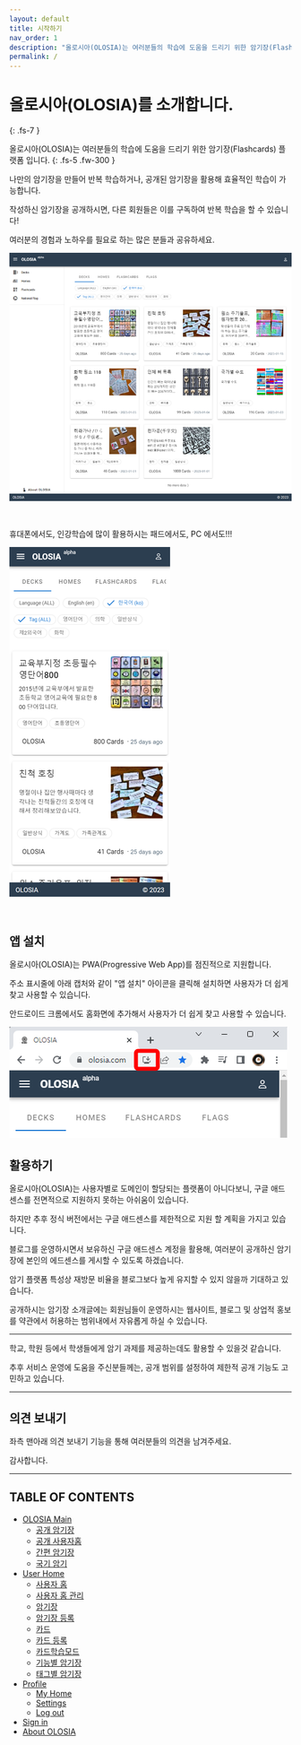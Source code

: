 ```yaml
---
layout: default
title: 시작하기
nav_order: 1
description: "올로시아(OLOSIA)는 여러분들의 학습에 도움을 드리기 위한 암기장(Flashcards) 플랫폼 입니다."
permalink: /
---
```


# 올로시아(OLOSIA)를 소개합니다.
{: .fs-7 }

올로시아(OLOSIA)는 여러분들의 학습에 도움을 드리기 위한 암기장(Flashcards) 플랫폼 입니다.
{: .fs-5 .fw-300 }

나만의 암기장을 만들어 반복 학습하거나, 공개된 암기장을 활용해 효율적인 학습이 가능합니다.

작성하신 암기장을 공개하시면, 다른 회원들은 이를 구독하여 반복 학습을 할 수 있습니다!

여러분의 경험과 노하우를 필요로 하는 많은 분들과 공유하세요.

![decks-pc](/assets/images/decks-pc.png)

<br />

휴대폰에서도, 인강학습에 많이 활용하시는 패드에서도, PC 에서도!!!

![decks-mobile](/assets/images/decks-mobile.png)

<br />

## 앱 설치

올로시아(OLOSIA)는 PWA(Progressive Web App)를 점진적으로 지원합니다.

주소 표시줄에 아래 캡처와 같이 "앱 설치" 아이콘을 클릭해 설치하면 사용자가 더 쉽게 찾고 사용할 수 있습니다.

안드로이드 크롬에서도 홈화면에 추가해서 사용자가 더 쉽게 찾고 사용할 수 있습니다.

![PWA-install-pc](/assets/images/PWA-install-pc.png)

## 활용하기

올로시아(OLOSIA)는 사용자별로 도메인이 할당되는 플랫폼이 아니다보니, 구글 애드센스를 전면적으로 지원하지 못하는 아쉬움이 있습니다.

하지만 추후 정식 버전에서는 구글 애드센스를 제한적으로 지원 할 계획을 가지고 있습니다.

블로그를 운영하시면서 보유하신 구글 애드센스 계정을 활용해, 여러분이 공개하신 암기장에 본인의 에드센스를 게시할 수 있도록 하겠습니다.

암기 플랫폼 특성상 재방문 비율을 블로그보다 높게 유지할 수 있지 않을까 기대하고 있습니다.

공개하시는 암기장 소개글에는 회원님들이 운영하시는 웹사이트, 블로그 및 상업적 홍보를 약관에서 허용하는 범위내에서 자유롭게 하실 수 있습니다.

---

학교, 학원 등에서 학생들에게 암기 과제를 제공하는데도 활용할 수 있을것 같습니다.

추후 서비스 운영에 도움을 주신분들께는, 공개 범위를 설정하여 제한적 공개 기능도 고민하고 있습니다.

---

## 의견 보내기

좌측 맨아래 의견 보내기 기능을 통해 여러분들의 의견을 남겨주세요.

감사합니다.

---

## TABLE OF CONTENTS

- [OLOSIA Main](https://olosia.github.io/docs/main)
    - [공개 암기장](https://olosia.github.io/docs/main/decks)
    - [공개 사용자홈](https://olosia.github.io/docs/main/homes)
    - [간편 암기장](https://olosia.github.io/docs/main/easy)
    - [국기 암기](https://olosia.github.io/docs/main/flag)
- [User Home](https://olosia.github.io/docs/user-home)
    - [사용자 홈](https://olosia.github.io/docs/user-home/home-main)
    - [사용자 홈 관리](https://olosia.github.io/docs/user-home/home-edit)
    - [암기장](https://olosia.github.io/docs/user-home/note-main)
    - [암기장 등록](https://olosia.github.io/docs/user-home/note-edit)
    - [카드](https://olosia.github.io/docs/user-home/card-main)
    - [카드 등록](https://olosia.github.io/docs/user-home/card-edit)
    - [카드학습모드](https://olosia.github.io/docs/user-home/today-learning)
    - [기능별 암기장](https://olosia.github.io/docs/user-home/decks-list)
    - [태그별 암기장](https://olosia.github.io/docs/user-home/tags-list)
- [Profile](https://olosia.github.io/docs/profile)
    - [My Home](https://olosia.github.io/docs/profile/my-home)
    - [Settings](https://olosia.github.io/docs/profile/user-settings)
    - [Log out](https://olosia.github.io/docs/profile/log-out)
- [Sign in](https://olosia.github.io/docs/sign-in)
- [About OLOSIA](https://olosia.github.io/docs/about)